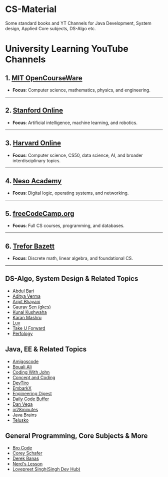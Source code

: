# CS-Material
Some standard books and YT Channels for Java Development, System design, Applied Core subjects, DS-Algo etc.

# University Learning YouTube Channels

## 1. [MIT OpenCourseWare](https://www.youtube.com/@mitocw)
- **Focus**: Computer science, mathematics, physics, and engineering.
---

## 2. [Stanford Online](https://www.youtube.com/@StanfordOnline)
- **Focus**: Artificial intelligence, machine learning, and robotics.
---

## 3. [Harvard Online](https://www.youtube.com/@HarvardOnline)
- **Focus**: Computer science, CS50, data science, AI, and broader interdisciplinary topics.
---

## 4. [Neso Academy](https://www.youtube.com/@NesoAcademy)
- **Focus**: Digital logic, operating systems, and networking.
---

## 5. [freeCodeCamp.org](https://www.youtube.com/@freecodecamp)
- **Focus**: Full CS courses, programming, and databases.
---

## 6. [Trefor Bazett](https://www.youtube.com/@DrTrefor)
- **Focus**: Discrete math, linear algebra, and foundational CS.
---


## DS-Algo, System Design & Related Topics
- [Abdul Bari](https://www.youtube.com/@abdul_bari)
- [Aditya Verma](https://www.youtube.com/@TheAdityaVerma)
- [Arpit Bhayani](https://www.youtube.com/@AsliEngineering)
- [Gaurav Sen (gkcs)](https://www.youtube.com/@gkcs)
- [Kunal Kushwaha](https://www.youtube.com/@KunalKushwaha)
- [Karan Mashru](https://www.youtube.com/@KaranMashru)
- [Luv](https://www.youtube.com/@iamluv)
- [Take U Forward](https://www.youtube.com/@takeUforward)
- [Perfology](https://www.youtube.com/@perfology)

## Java, EE & Related Topics
- [Amigoscode](https://www.youtube.com/@amigoscode)
- [Bouali Ali](https://www.youtube.com/@BoualiAli)
- [Coding With John](https://www.youtube.com/@CodingWithJohn)
- [Concept and Coding](https://www.youtube.com/@ConceptandCoding)
- [DevTiro](https://www.youtube.com/@devtiro)
- [EmbarkX](https://www.youtube.com/@EmbarkX)
- [Engineering Digest](https://www.youtube.com/@EngineeringDigest)
- [Daily Code Buffer](https://www.youtube.com/@DailyCodeBuffer)
- [Dan Vega](https://www.youtube.com/@DanVega)
- [in28minutes](https://www.youtube.com/@in28minutes)
- [Java Brains](https://www.youtube.com/@Java.Brains)
- [Telusko](https://www.youtube.com/@Telusko)

## General Programming, Core Subjects & More
- [Bro Code](https://www.youtube.com/@BroCodez)
- [Corey Schafer](https://www.youtube.com/@coreyms)
- [Derek Banas](https://www.youtube.com/@derekbanas)
- [Nerd's Lesson](https://www.youtube.com/@Nerdslesson)
- [Lovepreet Singh(Singh Dev Hub)](https://www.youtube.com/@SinghDevHub)